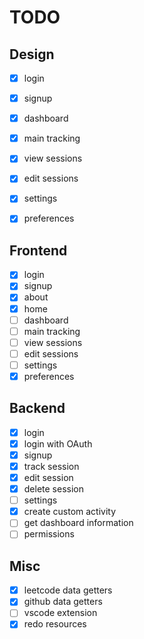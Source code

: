 # TODO

## Design
- [x] login
- [x] signup
- [x] dashboard
- [x] main tracking
- [x] view sessions
- [x] edit sessions
- [x] settings
- [x] preferences


## Frontend
- [x] login
- [x] signup
- [x] about
- [x] home
- [ ] dashboard
- [ ] main tracking
- [ ] view sessions
- [ ] edit sessions
- [ ] settings
- [x] preferences

## Backend
- [x] login
- [x] login with OAuth
- [x] signup
- [x] track session
- [x] edit session
- [x] delete session
- [ ] settings
- [x] create custom activity
- [ ] get dashboard information
- [ ] permissions

## Misc
- [x] leetcode data getters
- [x] github data getters
- [ ] vscode extension
- [x] redo resources